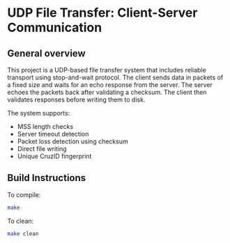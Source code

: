 # UDP File Transfer: Client-Server Communication

## General overview
This project is a UDP-based file transfer system that includes reliable transport using stop-and-wait protocol. The client sends data in packets of a fixed size and waits for an echo response from the server. The server echoes the packets back after validating a checksum. The client then validates responses before writing them to disk.

The system supports:
- MSS length checks
- Server timeout detection
- Packet loss detection using checksum
- Direct file writing
- Unique CruzID fingerprint

## Build Instructions
To compile:
```bash
make
```
To clean:
```bash
make clean
```
